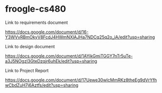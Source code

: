 # froogle-cs480

Link to requirements document

https://docs.google.com/document/d/16-Y3WVvRBmOkyV8FcdJ4HWmNXlAJHa7NDCq25q2o_iA/edit?usp=sharing

Link to design document

https://docs.google.com/document/d/1AYikGmiTGGY7nTr5uTe-a3J5NOgzl3GteDzqjr6uhEk/edit?usp=sharing

Link to Project Report

https://docs.google.com/document/d/17Uewe30wIcMmRKz8theEg9dVrYfhwCbdZuH7j6Aztfs/edit?usp=sharing